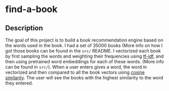 # find-a-book
## Description
The goal of this project is to build a book recommendation engine based on the words used in the book. I had a set of 35000 books (More info on how I got those books can be found in the ```src/``` README. I vectorized each book by first sampling the words and weighting their frequencies using [tf-idf](https://en.wikipedia.org/wiki/Tf%E2%80%93idf), and then using pretrained word embeddings for each of these words. (More info can be found in ```src/```). When a user enters gives a word, the word in vectorized and then compared to all the book vectors using [cosine similarity](https://en.wikipedia.org/wiki/Cosine_similarity). The user will see the books with the highest similarity to the word they entered. 

